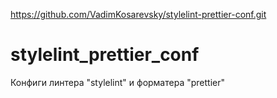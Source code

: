 https://github.com/VadimKosarevsky/stylelint-prettier-conf.git
# stylelint_prettier_conf
Конфиги линтера "stylelint"  и форматера "prettier" 
